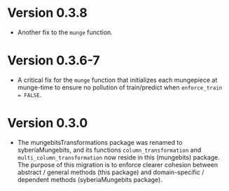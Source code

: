 # Version 0.3.8

* Another fix to the `munge` function.

# Version 0.3.6-7

* A critical fix for the `munge` function that initializes each mungepiece
  at munge-time to ensure no pollution of train/predict when `enforce_train = FALSE`.

# Version 0.3.0

  * The mungebitsTransformations package was renamed to syberiaMungebits,
    and its functions `column_transformation` and `multi_column_transformation`
    now reside in this (mungebits) package. The purpose of this migration is to
    enforce clearer cohesion between abstract / general methods (this package)
    and domain-specific / dependent methods (syberiaMungebits package).

